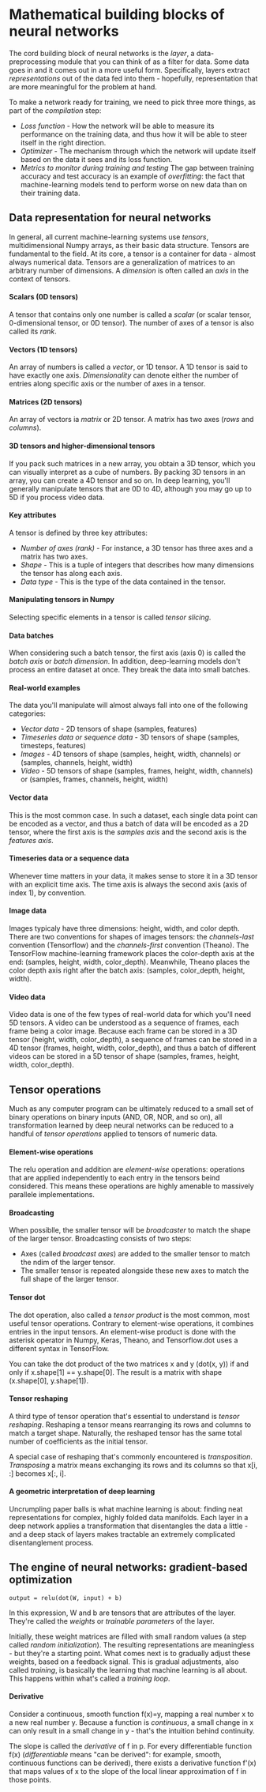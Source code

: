 # Mathematical building blocks of neural networks

The cord building block of neural networks is the *layer*, a data-preprocessing module that you can think of as a filter for data. Some data goes in and it comes out
in a more useful form. Specifically, layers extract *representations* out of the data fed into them - hopefully, representation that are more meaningful for the problem
at hand.

To make a network ready for training, we need to pick three more things, as part of the *compilation* step:
* *Loss function* - How the network will be able to measure its performance on the training data, and thus how it will be able to steer itself in the right direction.
* *Optimizer* - The mechanism through which the network will update itself based on the data it sees and its loss function.
* *Metrics to monitor during training and testing*
The gap between training accuracy and test accuracy is an example of *overfitting*: the fact that machine-learning models tend to perform worse on new data than on their
training data.

## Data representation for neural networks
In general, all current machine-learning systems use *tensors*, multidimensional Numpy arrays, as their basic data structure. Tensors are fundamental to the field. At
its core, a tensor is a container for data - almost always numerical data. Tensors are a generalization of matrices to an arbitrary number of dimensions. A *dimension*
is often called an *axis* in the context of tensors.
#### Scalars (0D tensors)
A tensor that contains only one number is called a *scalar* (or scalar tensor, 0-dimensional tensor, or 0D tensor). The number of axes of a tensor is also called its
*rank*.
#### Vectors (1D tensors)
An array of numbers is called a *vector*, or 1D tensor. A 1D tensor is said to have exactly one axis. *Dimensionality* can denote either the number of entries along
specific axis or the number of axes in a tensor.
#### Matrices (2D tensors)
An array of vectors ia *matrix* or 2D tensor. A matrix has two axes (*rows* and *columns*).
#### 3D tensors and higher-dimensional tensors
If you pack such matrices in a new array, you obtain a 3D tensor, which you can visually interpret as a cube of numbers. By packing 3D tensors in an array, you can
create a 4D tensor and so on. In deep learning, you'll generally manipulate tensors that are 0D to 4D, although you may go up to 5D if you process video data.
#### Key attributes
A tensor is defined by three key attributes:
* *Number of axes (rank)* - For instance, a 3D tensor has three axes and a matrix has two axes.
* *Shape* - This is a tuple of integers that describes how many dimensions the tensor has along each axis.
* *Data type* - This is the type of the data contained in the tensor.
#### Manipulating tensors in Numpy
Selecting specific elements in a tensor is called *tensor slicing*.
#### Data batches
When considering such a batch tensor, the first axis (axis 0) is called the *batch axis* or *batch dimension*. In addition, deep-learning models don't process an entire
dataset at once. They break the data into small batches.
#### Real-world examples
The data you'll manipulate will almost always fall into one of the following categories:
* *Vector data* - 2D tensors of shape (samples, features)
* *Timeseries data or sequence data* - 3D tensors of shape (samples, timesteps, features)
* *Images* - 4D tensors of shape (samples, height, width, channels) or (samples, channels, height, width)
* *Video* - 5D tensors of shape (samples, frames, height, width, channels) or (samples, frames, channels, height, width)
#### Vector data
This is the most common case. In such a dataset, each single data point can be encoded as a vector, and thus a batch of data will be encoded as a 2D tensor, where the
first axis is the *samples axis* and the second axis is the *features axis*.
#### Timeseries data or a sequence data
Whenever time matters in your data, it makes sense to store it in a 3D tensor with an explicit time axis. The time axis is always the second axis (axis of index 1),
by convention.
#### Image data
Images typicaly have three dimensions: height, width, and color depth. There are two conventions for shapes of images tensors: the *channels-last* convention (Tensorflow)
and the *channels-first* convention (Theano). The TensorFlow machine-learning framework places the color-depth axis at the end: (samples, height, width, color_depth).
Meanwhile, Theano places the color depth axis right after the batch axis: (samples, color_depth, height, width).
#### Video data
Video data is one of the few types of real-world data for which you'll need 5D tensors. A video can be understood as a sequence of frames, each frame being a color image.
Because each frame can be stored in a 3D tensor (height, width, color_depth), a sequence of frames can be stored in a 4D tensor (frames, height, width, color_depth),
and thus a batch of different videos can be stored in a 5D tensor of shape (samples, frames, height, width, color_depth).

## Tensor operations
Much as any computer program can be ultimately reduced to a small set of binary operations on binary inputs (AND, OR, NOR, and so on), all transformation learned by
deep neural networks can be reduced to a handful of *tensor operations* applied to tensors of numeric data.
#### Element-wise operations
The relu operation and addition are *element-wise* operations: operations that are applied independently to each entry in the tensors beind considered. This means these
operations are highly amenable to massively parallele implementations.
#### Broadcasting
When possiblle, the smaller tensor will be *broadcaster* to match the shape of the larger tensor. Broadcasting consists of two steps:
* Axes (called *broadcast axes*) are added to the smaller tensor to match the ndim of the larger tensor.
* The smaller tensor is repeated alongside these new axes to match the full shape of the larger tensor.
#### Tensor dot
The dot operation, also called a *tensor product* is the most common, most useful tensor operations. Contrary to element-wise operations, it combines entries in the
input tensors. An element-wise product is done with the asterisk operator in Numpy, Keras, Theano, and Tensorflow.dot uses a different syntax in TensorFlow.

You can take the dot product of the two matrices x and y (dot(x, y)) if and only if x.shape[1] == y.shape[0]. The result is a matrix with shape (x.shape[0], y.shape[1]).
#### Tensor reshaping
A third type of tensor operation that's essential to understand is *tensor reshaping*. Reshaping a tensor means rearranging its rows and columns to match a target shape.
Naturally, the reshaped tensor has the same total number of coefficients as the initial tensor.

A special case of reshaping that's commonly encountered is *transposition*. *Transposing* a matrix means exchanging its rows and its columns so that x[i, :] becomes
x[:, i].
#### A geometric interpretation of deep learning
Uncrumpling paper balls is what machine learning is about: finding neat representations for complex, highly folded data manifolds. Each layer in a deep network applies
a transformation that disentangles the data a little - and a deep stack of layers makes tractable an extremely complicated disentanglement process.
## The engine of neural networks: gradient-based optimization
```
output = relu(dot(W, input) + b)
```
In this expression, W and b are tensors that are attributes of the layer. They're called the *weights* or *trainable parameters* of the layer.

Initially, these weight matrices are filled with small random values (a step called *random initialization*). The resulting representations are meaningless - but they're
a starting point. What comes next is to gradually adjust these weights, based on a feedback signal. This is gradual adjustments, also called *training*, is basically
the learning that machine learning is all about. This happens within what's called a *training loop*.
#### Derivative
Consider a continuous, smooth function f(x)=y, mapping a real number x to a new real number y. Because a function is *continuous*, a small change in x can only result
in a small change in y - that's the intuition behind continuity.

The slope is called the *derivative* of f in p. For every differentiable function f(x) (*differentiable* means "can be derived": for example, smooth, continuous functions
can be derived), there exists a derivative function f'(x) that maps values of x to the slope of the local linear approximation of f in those points.
